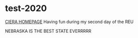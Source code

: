 # test-2020
[CIERA HOMEPAGE](https://ciera.northwestern.edu/)
Having fun during my second day of the REU

NEBRASKA IS THE BEST STATE EVERRRRR
